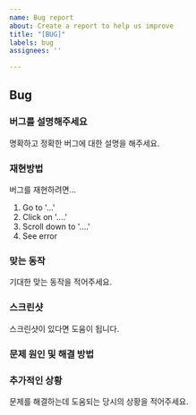 ```yaml
---
name: Bug report
about: Create a report to help us improve
title: "[BUG]"
labels: bug
assignees: ''

---
```


## Bug

### **버그를 설명해주세요**
명확하고 정확한 버그에 대한 설명을 해주세요.

### **재현방법**
버그를 재현하려면...
1. Go to '...'
2. Click on '....'
3. Scroll down to '....'
4. See error

### **맞는 동작**
기대한 맞는 동작을 적어주세요.

### **스크린샷**
스크린샷이 있다면 도움이 됩니다.


### 문제 원인 및 해결 방법


### **추가적인 상황**
문제를 해결하는데 도움되는 당시의 상황을 적어주세요.
